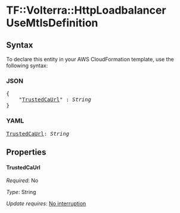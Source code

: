 # TF::Volterra::HttpLoadbalancer UseMtlsDefinition

## Syntax

To declare this entity in your AWS CloudFormation template, use the following syntax:

### JSON

<pre>
{
    "<a href="#trustedcaurl" title="TrustedCaUrl">TrustedCaUrl</a>" : <i>String</i>
}
</pre>

### YAML

<pre>
<a href="#trustedcaurl" title="TrustedCaUrl">TrustedCaUrl</a>: <i>String</i>
</pre>

## Properties

#### TrustedCaUrl

_Required_: No

_Type_: String

_Update requires_: [No interruption](https://docs.aws.amazon.com/AWSCloudFormation/latest/UserGuide/using-cfn-updating-stacks-update-behaviors.html#update-no-interrupt)

